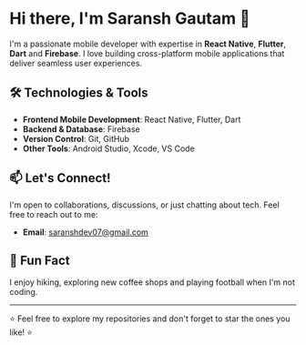 # Hi there, I'm Saransh Gautam 👋

I'm a passionate mobile developer with expertise in **React Native**, **Flutter**, **Dart** and **Firebase**. I love building cross-platform mobile applications that deliver seamless user experiences.

## 🛠️ Technologies & Tools

- **Frontend Mobile Development**: React Native, Flutter, Dart
- **Backend & Database**: Firebase
- **Version Control**: Git, GitHub
- **Other Tools**: Android Studio, Xcode, VS Code

## 📫 Let's Connect!

I'm open to collaborations, discussions, or just chatting about tech. Feel free to reach out to me:

- **Email**: saranshdev07@gmail.com

## 🚀 Fun Fact

I enjoy hiking, exploring new coffee shops and playing football when I'm not coding.

---

⭐️ Feel free to explore my repositories and don't forget to star the ones you like! ⭐️
